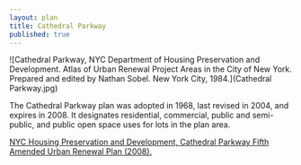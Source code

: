 ```yaml
---
layout: plan
title: Cathedral Parkway
published: true
---
```


<!---![Cathedral Parkway, NYC Department of Housing Preservation and Development. Community Development Progress Report: 1968. Prepared and edited by Nathan Sobel. New York City, 1968.](Cathedral Parkway 1968.png)-->
![Cathedral Parkway, NYC Department of Housing Preservation and Development. Atlas of Urban Renewal Project Areas in the City of New York. Prepared and edited by Nathan Sobel. New York City, 1984.](Cathedral Parkway.jpg)

The Cathedral Parkway plan was adopted in 1968, last revised in 2004, and expires in 2008. It designates residential, commercial, public and semi-public, and public open space uses for lots in the plan area.

[NYC Housing Preservation and Development, Cathedral Parkway Fifth Amended Urban Renewal Plan (2008).](https://www.nyc.gov/assets/hpd/downloads/pdfs/services/cathedral-parkway-fifth-amended-urp.pdf)
